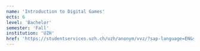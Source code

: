```yaml
---
name: 'Introduction to Digital Games'
ects: 6
level: 'Bachelor'
semester: 'Fall'
institution: 'UZH'
href: 'https://studentservices.uzh.ch/uzh/anonym/vvz/?sap-language=EN&sap-ui-language=EN#/details/2021/003/SM/51078576'
---
```

